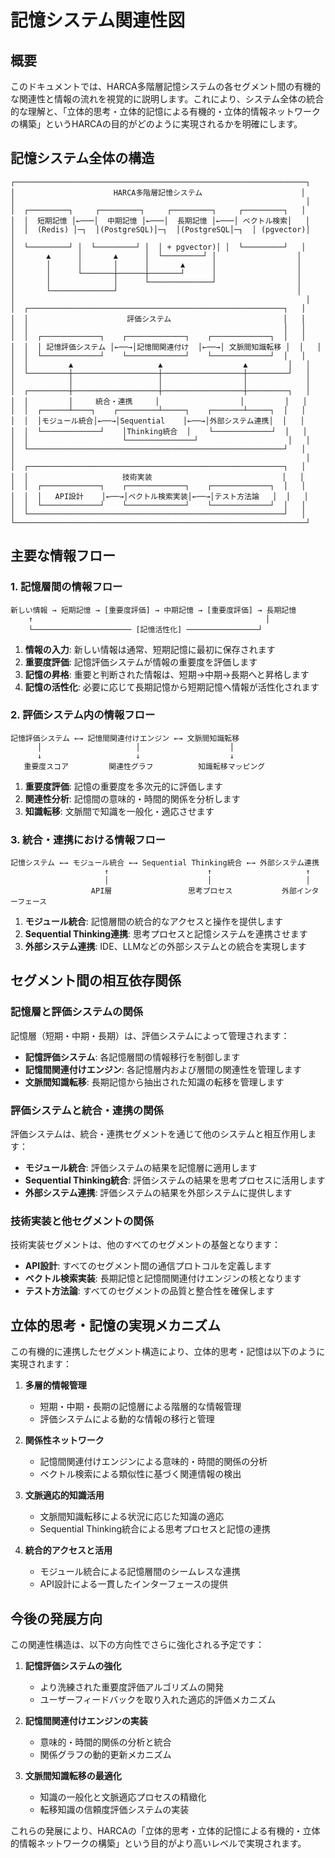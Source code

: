 # 記憶システム関連性図

## 概要

このドキュメントでは、HARCA多階層記憶システムの各セグメント間の有機的な関連性と情報の流れを視覚的に説明します。これにより、システム全体の統合的な理解と、「立体的思考・立体的記憶による有機的・立体的情報ネットワークの構築」というHARCAの目的がどのように実現されるかを明確にします。

## 記憶システム全体の構造

```
┌─────────────────────────────────────────────────────────────────┐
│                      HARCA多階層記憶システム                      │
│                                                                 │
│  ┌─────────┐     ┌─────────┐     ┌─────────┐     ┌─────────┐   │
│  │  短期記憶 │←───│  中期記憶 │←───│  長期記憶 │←───│ ベクトル検索│   │
│  │  (Redis) │─┐  │(PostgreSQL)│─┐  │(PostgreSQL│─┐  │ (pgvector)│   │
│  └─────────┘ │  └─────────┘ │  │ + pgvector)│ │  └─────────┘   │
│       ▲      │       ▲      │  └─────────┘ │                  │
│       │      │       │      │       ▲      │                  │
│       │      └───────┼──────┼───────┘      │                  │
│       │              │      └──────────────┘                  │
│       └──────────────┘                                        │
│                                                                 │
│  ┌─────────────────────────────────────────────────────────┐   │
│  │                      評価システム                         │   │
│  │                                                         │   │
│  │  ┌─────────────┐    ┌─────────────┐    ┌─────────────┐  │   │
│  │  │ 記憶評価システム │←──→│記憶間関連付け  │←──→│ 文脈間知識転移 │  │   │
│  │  └─────────────┘    └─────────────┘    └─────────────┘  │   │
│  │         ▲                   ▲                  ▲         │   │
│  └─────────┼───────────────────┼──────────────────┼─────────┘   │
│            │                   │                  │             │
│  ┌─────────┼───────────────────┼──────────────────┼─────────┐   │
│  │         │     統合・連携     │                  │         │   │
│  │  ┌──────┴────┐    ┌─────────┴─────┐    ┌───────┴─────┐  │   │
│  │  │モジュール統合│←──→│Sequential    │←──→│外部システム連携│  │   │
│  │  └─────────────┘    │Thinking統合  │    └─────────────┘  │   │
│  │                     └───────────────┘                    │   │
│  └─────────────────────────────────────────────────────────┘   │
│                                                                 │
│  ┌─────────────────────────────────────────────────────────┐   │
│  │                     技術実装                             │   │
│  │  ┌─────────────┐    ┌─────────────┐    ┌─────────────┐  │   │
│  │  │   API設計    │←──→│ベクトル検索実装│←──→│テスト方法論   │  │   │
│  │  └─────────────┘    └─────────────┘    └─────────────┘  │   │
│  └─────────────────────────────────────────────────────────┘   │
└─────────────────────────────────────────────────────────────────┘
```

## 主要な情報フロー

### 1. 記憶層間の情報フロー

```
新しい情報 → 短期記憶 → [重要度評価] → 中期記憶 → [重要度評価] → 長期記憶
    ↑                                                    │
    └────────────────────── [記憶活性化] ────────────────┘
```

1. **情報の入力**: 新しい情報は通常、短期記憶に最初に保存されます
2. **重要度評価**: 記憶評価システムが情報の重要度を評価します
3. **記憶の昇格**: 重要と判断された情報は、短期→中期→長期へと昇格します
4. **記憶の活性化**: 必要に応じて長期記憶から短期記憶へ情報が活性化されます

### 2. 評価システム内の情報フロー

```
記憶評価システム ←→ 記憶間関連付けエンジン ←→ 文脈間知識転移
      │                     │                    │
      ↓                     ↓                    ↓
   重要度スコア         関連性グラフ          知識転移マッピング
```

1. **重要度評価**: 記憶の重要度を多次元的に評価します
2. **関連性分析**: 記憶間の意味的・時間的関係を分析します
3. **知識転移**: 文脈間で知識を一般化・適応させます

### 3. 統合・連携における情報フロー

```
記憶システム ←→ モジュール統合 ←→ Sequential Thinking統合 ←→ 外部システム連携
                     ↑                      ↑                     ↑
                     │                      │                     │
                  API層                 思考プロセス           外部インターフェース
```

1. **モジュール統合**: 記憶層間の統合的なアクセスと操作を提供します
2. **Sequential Thinking連携**: 思考プロセスと記憶システムを連携させます
3. **外部システム連携**: IDE、LLMなどの外部システムとの統合を実現します

## セグメント間の相互依存関係

### 記憶層と評価システムの関係

記憶層（短期・中期・長期）は、評価システムによって管理されます：

- **記憶評価システム**: 各記憶層間の情報移行を制御します
- **記憶間関連付けエンジン**: 各記憶層内および層間の関連性を管理します
- **文脈間知識転移**: 長期記憶から抽出された知識の転移を管理します

### 評価システムと統合・連携の関係

評価システムは、統合・連携セグメントを通じて他のシステムと相互作用します：

- **モジュール統合**: 評価システムの結果を記憶層に適用します
- **Sequential Thinking統合**: 評価システムの結果を思考プロセスに活用します
- **外部システム連携**: 評価システムの結果を外部システムに提供します

### 技術実装と他セグメントの関係

技術実装セグメントは、他のすべてのセグメントの基盤となります：

- **API設計**: すべてのセグメント間の通信プロトコルを定義します
- **ベクトル検索実装**: 長期記憶と記憶間関連付けエンジンの核となります
- **テスト方法論**: すべてのセグメントの品質と整合性を確保します

## 立体的思考・記憶の実現メカニズム

この有機的に連携したセグメント構造により、立体的思考・記憶は以下のように実現されます：

1. **多層的情報管理**
   - 短期・中期・長期の記憶層による階層的な情報管理
   - 評価システムによる動的な情報の移行と管理

2. **関係性ネットワーク**
   - 記憶間関連付けエンジンによる意味的・時間的関係の分析
   - ベクトル検索による類似性に基づく関連情報の検出

3. **文脈適応的知識活用**
   - 文脈間知識転移による状況に応じた知識の適応
   - Sequential Thinking統合による思考プロセスと記憶の連携

4. **統合的アクセスと活用**
   - モジュール統合による記憶層間のシームレスな連携
   - API設計による一貫したインターフェースの提供

## 今後の発展方向

この関連性構造は、以下の方向性でさらに強化される予定です：

1. **記憶評価システムの強化**
   - より洗練された重要度評価アルゴリズムの開発
   - ユーザーフィードバックを取り入れた適応的評価メカニズム

2. **記憶間関連付けエンジンの実装**
   - 意味的・時間的関係の分析と統合
   - 関係グラフの動的更新メカニズム

3. **文脈間知識転移の最適化**
   - 知識の一般化と文脈適応プロセスの精緻化
   - 転移知識の信頼度評価システムの実装

これらの発展により、HARCAの「立体的思考・立体的記憶による有機的・立体的情報ネットワークの構築」という目的がより高いレベルで実現されます。
